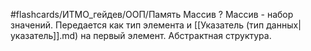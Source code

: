 #flashcards/ИТМО_гейдев/ООП/Память
Массив
?
Массив - набор значений. Передается как тип элемента и [[Указатель (тип данных|указатель]].md) на первый элемент. Абстрактная структура.
